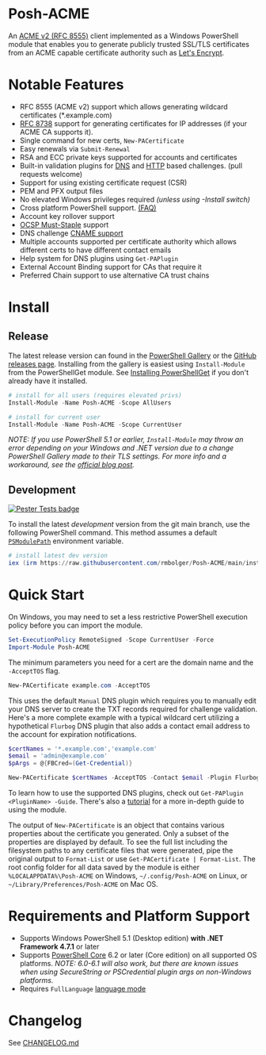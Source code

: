 # Posh-ACME

An [ACME v2 (RFC 8555)](https://tools.ietf.org/html/rfc8555) client implemented as a Windows PowerShell module that enables you to generate publicly trusted SSL/TLS certificates from an ACME capable certificate authority such as [Let's Encrypt](https://letsencrypt.org/).

# Notable Features

- RFC 8555 (ACME v2) support which allows generating wildcard certificates (*.example.com)
- [RFC 8738](https://tools.ietf.org/html/rfc8738) support for generating certificates for IP addresses (if your ACME CA supports it).
- Single command for new certs, `New-PACertificate`
- Easy renewals via `Submit-Renewal`
- RSA and ECC private keys supported for accounts and certificates
- Built-in validation plugins for [DNS](https://github.com/rmbolger/Posh-ACME/wiki/List-of-Supported-DNS-Providers) and [HTTP](https://github.com/rmbolger/Posh-ACME/wiki/List-of-Supported-HTTP-Plugins) based challenges. (pull requests welcome)
- Support for using existing certificate request (CSR)
- PEM and PFX output files
- No elevated Windows privileges required *(unless using -Install switch)*
- Cross platform PowerShell support. [(FAQ)](https://github.com/rmbolger/Posh-ACME/wiki/Frequently-Asked-Questions-(FAQ)#does-posh-acme-work-cross-platform-on-powershell-core)
- Account key rollover support
- [OCSP Must-Staple](https://scotthelme.co.uk/ocsp-must-staple/) support
- DNS challenge [CNAME support](https://github.com/rmbolger/Posh-ACME/blob/main/Tutorial.md#advanced-dns-challenge-aliases)
- Multiple accounts supported per certificate authority which allows different certs to have different contact emails
- Help system for DNS plugins using `Get-PAPlugin`
- External Account Binding support for CAs that require it
- Preferred Chain support to use alternative CA trust chains

# Install

## Release

The latest release version can found in the [PowerShell Gallery](https://www.powershellgallery.com/packages/Posh-ACME/) or the [GitHub releases page](https://github.com/rmbolger/Posh-ACME/releases). Installing from the gallery is easiest using `Install-Module` from the PowerShellGet module. See [Installing PowerShellGet](https://docs.microsoft.com/en-us/powershell/scripting/gallery/installing-psget) if you don't already have it installed.

```powershell
# install for all users (requires elevated privs)
Install-Module -Name Posh-ACME -Scope AllUsers

# install for current user
Install-Module -Name Posh-ACME -Scope CurrentUser
```

*NOTE: If you use PowerShell 5.1 or earlier, `Install-Module` may throw an error depending on your Windows and .NET version due to a change PowerShell Gallery made to their TLS settings. For more info and a workaround, see the [official blog post](https://devblogs.microsoft.com/powershell/powershell-gallery-tls-support/).*

## Development

[![Pester Tests badge](https://github.com/rmbolger/Posh-ACME/workflows/Pester%20Tests/badge.svg)](https://github.com/rmbolger/Posh-ACME/actions)

To install the latest *development* version from the git main branch, use the following PowerShell command. This method assumes a default [`PSModulePath`](https://docs.microsoft.com/en-us/powershell/module/microsoft.powershell.core/about/about_psmodulepath) environment variable.

```powershell
# install latest dev version
iex (irm https://raw.githubusercontent.com/rmbolger/Posh-ACME/main/instdev.ps1)
```

# Quick Start

On Windows, you may need to set a less restrictive PowerShell execution policy before you can import the module.

```powershell
Set-ExecutionPolicy RemoteSigned -Scope CurrentUser -Force
Import-Module Posh-ACME
```

The minimum parameters you need for a cert are the domain name and the `-AcceptTOS` flag.

```powershell
New-PACertificate example.com -AcceptTOS
```

This uses the default `Manual` DNS plugin which requires you to manually edit your DNS server to create the TXT records required for challenge validation. Here's a more complete example with a typical wildcard cert utilizing a hypothetical `Flurbog` DNS plugin that also adds a contact email address to the account for expiration notifications.

```powershell
$certNames = '*.example.com','example.com'
$email = 'admin@example.com'
$pArgs = @{FBCred=(Get-Credential)}

New-PACertificate $certNames -AcceptTOS -Contact $email -Plugin Flurbog -PluginArgs $pArgs
```

To learn how to use the supported DNS plugins, check out `Get-PAPlugin <PluginName> -Guide`. There's also a [tutorial](/Tutorial.md) for a more in-depth guide to using the module.

The output of `New-PACertificate` is an object that contains various properties about the certificate you generated. Only a subset of the properties are displayed by default. To see the full list including the filesystem paths to any certificate files that were generated, pipe the original output to `Format-List` or use `Get-PACertificate | Format-List`. The root config folder for all data saved by the module is either `%LOCALAPPDATA%\Posh-ACME` on Windows, `~/.config/Posh-ACME` on Linux, or `~/Library/Preferences/Posh-ACME` on Mac OS.


# Requirements and Platform Support

* Supports Windows PowerShell 5.1 (Desktop edition) **with .NET Framework 4.7.1** or later
* Supports [PowerShell Core](https://docs.microsoft.com/en-us/powershell/scripting/whats-new/what-s-new-in-powershell-core-60) 6.2 or later (Core edition) on all supported OS platforms. *NOTE: 6.0-6.1 will also work, but there are known issues when using SecureString or PSCredential plugin args on non-Windows platforms.*
* Requires `FullLanguage` [language mode](https://docs.microsoft.com/en-us/powershell/module/microsoft.powershell.core/about/about_language_modes)

# Changelog

See [CHANGELOG.md](/CHANGELOG.md)
